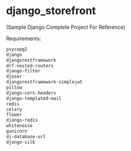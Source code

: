 # django_storefront

(Sample Django Complete Project For Reference)

Requirements:
```sh
psycopg2
django
djangorestframework
drf-nested-routers
django-filter
djoser
djangorestframework-simplejwt
pillow
django-cors-headers
django-templated-mail
redis
celery
flower
django-redis
whitenoise
gunicorn
dj-database-url
django-silk
```
